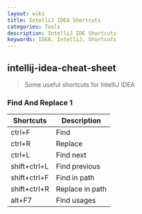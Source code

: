 ```yaml
---
layout: wiki
title: IntelliJ IDEA Shortcuts
categories: Tools
description: IntelliJ IDE Shortcuts
keywords: IDEA, IntelliJ, Shortcuts
---
```


## intellij-idea-cheat-sheet
> Some useful shortcuts for IntelliJ IDEA

### Find And Replace 1

| Shortcuts | Description |
| ------- | ------- |
| ctrl+F | Find |
| ctrl+R | Replace |
| ctrl+L | Find next |
| shift+ctrl+L | Find previous |
| shift+ctrl+F | Find in path |
| shift+ctrl+R | Replace in path |
| alt+F7 | Find usages |

